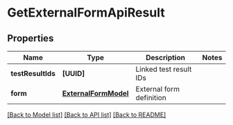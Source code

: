 # GetExternalFormApiResult

## Properties
Name | Type | Description | Notes
------------ | ------------- | ------------- | -------------
**testResultIds** | **[UUID]** | Linked test result IDs | 
**form** | [**ExternalFormModel**](ExternalFormModel.md) | External form definition | 

[[Back to Model list]](../README.md#documentation-for-models) [[Back to API list]](../README.md#documentation-for-api-endpoints) [[Back to README]](../README.md)


